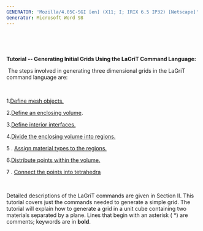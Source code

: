 ```yaml
---
GENERATOR: 'Mozilla/4.05C-SGI [en] (X11; I; IRIX 6.5 IP32) [Netscape]'
Generator: Microsoft Word 98
---
```


 

 

 **Tutorial -- Generating Initial Grids Using the LaGriT Command
 Language:**

  The steps involved in generating three dimensional grids in the
 LaGriT command language are:

  

 1.[Define mesh objects.](definemo.md)[](definemo.md)

 2.[Define an enclosing volume](defineev.md).

 3.[Define interior interfaces.](DEFINEII.md)

 4.[Divide the enclosing volume into
 regions.](dividereg.md)[](dividereg.md)

 5
. [Assign material types to the regions.](assignmt.md)

 6.[Distribute points within the
 volume.](distributep.md)[](distributep.md)

 7
. [Connect the points into
 tetrahedra](%20%20%20%20connecttet.md%20%20%20%20%20%20%20%20%20%20%20)[](%20%20%20%20connecttet.md%20%20%20%20%20%20%20%20%20%20%20)

  

 Detailed descriptions of the LaGriT commands are given in Section II.
 This tutorial covers just the commands needed to generate a simple
 grid. The tutorial will explain how to generate a grid in a unit cube
 containing two materials separated by a plane. Lines that begin with
 an asterisk (
*) are comments; keywords are in **bold**.


